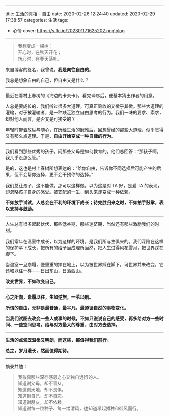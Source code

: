 ----
title: 生活的真相 - 自由
date: 2020-02-26 12:24:40
updated: 2020-02-29 17:38:57
categories: 生活
tags:
- 心情
cover: https://s.flc.io/202301171625202.png!blog
----

> 我想变成一棵树；  
> 开心时，在秋天开花；  
> 伤心时，在春天落叶。

来自博客的签名，我曾说，**我是向往自由的**。

我总是想象自由的自己，但自由又是什么？

<!-- more -->

----

最近在看村上春树的《海边的卡夫卡》，看完译序后，便基本猜出作者的用意。

人总是要成长的，我们听过很多大道理，可真正吸收的又微乎其微。那些大道理的灌输，对于被灌输者，是一种缺乏独立自由思考的行为。我们一味的要求、索求，却对他人而言，是否又是可接受的？

年轻时带着放纵与随心，在历经生活的磨难后，回想曾经的那些大道理，似乎觉得又有那么点道理。于是，**自由开始变成一种自律的行为**。

----

我们看到那些优秀的孩子，问那些父母是如何教育的，他们总回答：“那孩子啊，我几乎没怎么管。” 

是的，这也是村上春树所想表达的：“给你自由，告诉你不同选择后可能产生的后果，但不会帮你选择，更不会干预你的选择。”

我们总让孩子，这不能做，那可以这样做。以为这是对 TA 好，是爱 TA 的表现，却忽略孩子自身的感受。被支配的一生，到头来却变成一种依赖。

**不如放手试试，人总会在不利的环境下成长；待完胜归来之时，不如拍手鼓掌，表以支持与鼓励。**

----

人生总有很多起起伏伏，那些低谷期，那些迷茫期，当然还有那些激励我们的时刻。

我们常年在温室中成长，以为这样的环境，是我们所与生俱来的。我们深陷在这样的保护伞下成长，把所有的给予当成理所当然，把人生过得风花雪月，把世界踩在脚下。

当温室一旦崩塌，便重重的摔在地上，以为被世界踩在脚下。可世界并未改变，它还和以往一样——日出东山，日落西山。

**改变世界，不如改变自己。**

----

**心之所向，素履以往，生如逆旅，一苇以航。**

**所谓的自由，无非是最普通，最平凡，最遵循自然的事物变化。**

**当我们试图去改变一些人或事的时候，不如只说说自己的感受，再多给对方一些时间、一些空间思考。给与对方最大的尊重，由对方去选择。**

----

**生活的点滴既温柔又明朗，而这些，都值得我们前行。**

**总之，岁月漫长，然而值得期待。**

----

摘录共勉：

> 我敬佩那些深存感恩之心又独自远行的人。  
> 知道谢父母，却不盲从。  
> 知道谢天地，却不畏惧。  
> 知道谢自己，却不自恋。  
> 知道谢朋友，却不依赖。  
> 知道谢每一粒种子、每一缕清风，也知道早起播种和御风而行。